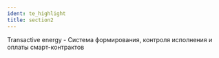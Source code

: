```yaml
---
ident: te_highlight
title: section2
---
```

<span class="te">Transactive energy</span> - Система формирования, контроля исполнения и оплаты смарт-контрактов 